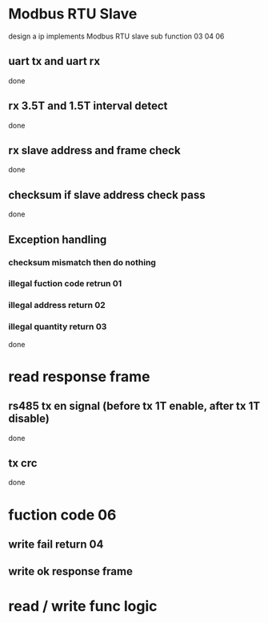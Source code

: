 # Modbus RTU Slave
design a ip implements Modbus RTU slave sub function 03 04 06

## uart tx and uart rx
done

## rx 3.5T and 1.5T interval detect
done

## rx slave address and frame check
done

## checksum if slave address check pass
done

## Exception handling
### checksum mismatch then do nothing
### illegal fuction code retrun 01
### illegal address return 02
### illegal quantity return 03

done

# read response frame
## rs485 tx en signal (before tx 1T enable, after tx 1T disable)
done
## tx crc
done

# fuction code 06
## write fail return 04
## write ok response frame

# read / write func logic



